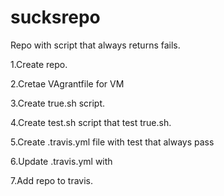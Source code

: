 # sucksrepo

Repo with script that always returns fails.

1.Create repo.

2.Cretae VAgrantfile for VM

3.Create true.sh script.

4.Create test.sh script that test true.sh.

5.Create .travis.yml file with test that always pass

6.Update .travis.yml with 

7.Add repo to travis.
